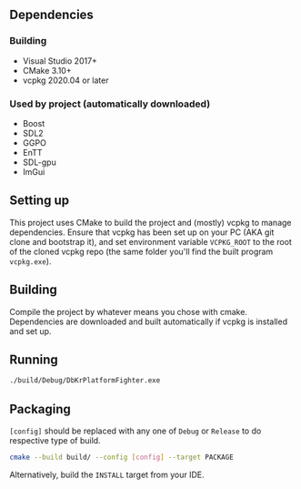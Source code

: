 ## Dependencies
### Building
- Visual Studio 2017+
- CMake 3.10+
- vcpkg 2020.04 or later

### Used by project (automatically downloaded)
- Boost
- SDL2
- GGPO
- EnTT
- SDL-gpu
- ImGui

## Setting up

This project uses CMake to build the project and (mostly) vcpkg to manage dependencies. Ensure that vcpkg has been set up on your PC (AKA git clone and bootstrap it), and set environment variable `VCPKG_ROOT` to the root of the cloned vcpkg repo (the same folder you'll find the built program `vcpkg.exe`).

## Building

Compile the project by whatever means you chose with cmake. Dependencies are downloaded and built automatically if vcpkg is installed and set up.

## Running

```sh
./build/Debug/DbKrPlatformFighter.exe
```

## Packaging

`[config]` should be replaced with any one of `Debug` or `Release` to do respective type of build.

```sh
cmake --build build/ --config [config] --target PACKAGE
```

Alternatively, build the `INSTALL` target from your IDE.

